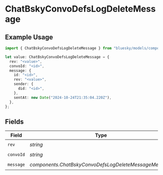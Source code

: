 # ChatBskyConvoDefsLogDeleteMessage

## Example Usage

```typescript
import { ChatBskyConvoDefsLogDeleteMessage } from "bluesky/models/components";

let value: ChatBskyConvoDefsLogDeleteMessage = {
  rev: "<value>",
  convoId: "<id>",
  message: {
    id: "<id>",
    rev: "<value>",
    sender: {
      did: "<id>",
    },
    sentAt: new Date("2024-10-24T21:35:04.220Z"),
  },
};
```

## Fields

| Field                                                 | Type                                                  | Required                                              | Description                                           |
| ----------------------------------------------------- | ----------------------------------------------------- | ----------------------------------------------------- | ----------------------------------------------------- |
| `rev`                                                 | *string*                                              | :heavy_check_mark:                                    | N/A                                                   |
| `convoId`                                             | *string*                                              | :heavy_check_mark:                                    | N/A                                                   |
| `message`                                             | *components.ChatBskyConvoDefsLogDeleteMessageMessage* | :heavy_check_mark:                                    | N/A                                                   |